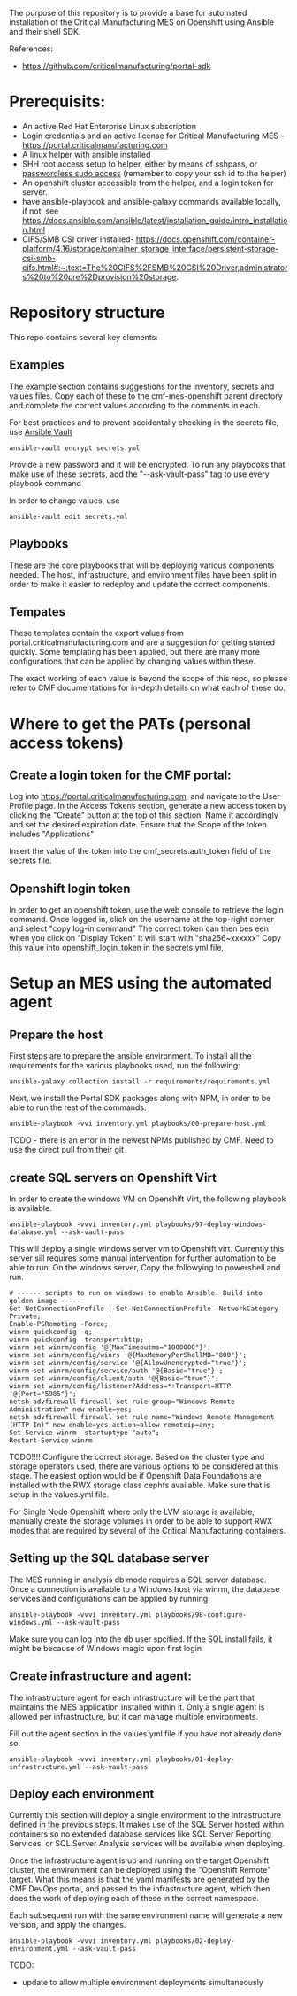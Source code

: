 The purpose of this repository is to provide a base for automated installation of the Critical Manufacturing MES on Openshift using Ansible and their shell SDK.

References:
- https://github.com/criticalmanufacturing/portal-sdk

# Prerequisits:
- An active Red Hat Enterprise Linux subscription
- Login credentials and an active license for Critical Manufacturing MES - https://portal.criticalmanufacturing.com
- A linux helper with ansible installed
- SHH root access setup to helper, either by means of sshpass, or [passwordless sudo access](https://developers.redhat.com/blog/2018/08/15/how-to-enable-sudo-on-rhel) (remember to copy your ssh id to the helper)
- An openshift cluster accessible from the helper, and a login token for server.
- have ansible-playbook and ansible-galaxy commands available locally, if not, see https://docs.ansible.com/ansible/latest/installation_guide/intro_installation.html
- CIFS/SMB CSI driver installed- https://docs.openshift.com/container-platform/4.16/storage/container_storage_interface/persistent-storage-csi-smb-cifs.html#:~:text=The%20CIFS%2FSMB%20CSI%20Driver,administrators%20to%20pre%2Dprovision%20storage.
 

# Repository structure
This repo contains several key elements:
## Examples
The example section contains suggestions for the inventory, secrets and values files.
Copy each of these to the cmf-mes-openshift parent directory and complete the correct values according to the comments in each.

For best practices and to prevent accidentally checking in the secrets file, use [Ansible Vault](https://docs.ansible.com/ansible/latest/vault_guide/vault_encrypting_content.html)

```
ansible-vault encrypt secrets.yml
```

Provide a new password and it will be encrypted.
To run any playbooks that make use of these secrets, add the "--ask-vault-pass" tag to use every playbook command

In order to change values, use
```
ansible-vault edit secrets.yml
```

## Playbooks
These are the core playbooks that will be deploying various components needed.
The host, infrastructure, and environment files have been split in order to make it easier to redeploy and update the correct components.

## Tempates
These templates contain the export values from portal.criticalmanufacturing.com and are a suggestion for getting started quickly.
Some templating has been applied, but there are many more configurations that can be applied by changing values within these.

The exact working of each value is beyond the scope of this repo, so please refer to CMF documentations for in-depth details on what each of these do.

# Where to get the PATs (personal access tokens)
## Create a login token for the CMF portal:
Log into  https://portal.criticalmanufacturing.com, and navigate to the User Profile page.
In the Access Tokens section, generate a new access token by clicking the "Create" button at the top of this section.
Name it accordingly and set the desired expiration date. 
Ensure that the Scope of the token includes "Applications"

Insert the value of the token into the cmf_secrets.auth_token field of the secrets file.

##  Openshift login token
In order to get an openshift token, use the web console to retrieve the login command.
Once logged in, click on the username at the top-right corner and select "copy log-in command"
The correct token can then bes een when you click on "Display Token"
It will start with "sha256~xxxxxx"
Copy this value into openshift_login_token in the secrets.yml file,


# Setup an MES using the automated agent
## Prepare the host
First steps are to prepare the ansible environment.
To install all the requirements for the various playbooks used, run the following:
```
ansible-galaxy collection install -r requirements/requirements.yml 
```

Next, we install the Portal SDK packages along with NPM, in order to be able to run the rest of the commands.

```
ansible-playbook -vvi inventory.yml playbooks/00-prepare-host.yml 
```  
TODO - there is an error in the newest NPMs published by CMF. Need to use the direct pull from their git

## create SQL servers on Openshift Virt
In order to create the windows VM on Openshift Virt, the following playbook is available.

```
ansible-playbook -vvvi inventory.yml playbooks/97-deploy-windows-database.yml --ask-vault-pass
```

This will deploy a single windows server vm to Openshift virt.
Currently this server sill requires some manual intervention for further automation to be able to run.
On the windows server, Copy the followying to powershell and run.

```
# ------ scripts to run on windows to enable Ansible. Build into golden image -----
Get-NetConnectionProfile | Set-NetConnectionProfile -NetworkCategory Private; 
Enable-PSRemoting -Force; 
winrm quickconfig -q; 
winrm quickconfig -transport:http; 
winrm set winrm/config '@{MaxTimeoutms="1800000"}'; 
winrm set winrm/config/winrs '@{MaxMemoryPerShellMB="800"}'; 
winrm set winrm/config/service '@{AllowUnencrypted="true"}'; 
winrm set winrm/config/service/auth '@{Basic="true"}'; 
winrm set winrm/config/client/auth '@{Basic="true"}'; 
winrm set winrm/config/listener?Address=*+Transport=HTTP '@{Port="5985"}'; 
netsh advfirewall firewall set rule group="Windows Remote Administration" new enable=yes; 
netsh advfirewall firewall set rule name="Windows Remote Management (HTTP-In)" new enable=yes action=allow remoteip=any; 
Set-Service winrm -startuptype "auto"; 
Restart-Service winrm
```


TODO!!!!
Configure the correct storage.
Based on the cluster type and storage operators used, there are various options to be considered at this stage.
The easiest option would be if Openshift Data Foundations are installed with the RWX storage class cephfs available.
Make sure that is setup in the values.yml file.

For Single Node Openshift where only the LVM storage is available, manually create the storage volumes in order to be able to support RWX modes that are required by several of the Critical Manufacturing containers.

## Setting up the SQL database server
The MES running in analysis db mode requires a SQL server database.
Once a connection is available to a Windows host via winrm, the database services and configurations can be applied by running
```
ansible-playbook -vvvi inventory.yml playbooks/98-configure-windows.yml --ask-vault-pass
```
Make sure you can log into the db user spcified. If the SQL install fails, it might be because of Windows magic upon first login

## Create infrastructure and agent: 
The infrastructure agent for each infrastructure will be the part that maintains the MES application installed within it.
Only a single agent is allowed per infrastructure, but it can manage multiple environments.

Fill out the agent section in the values.yml file if you have not already done so.
  
```
ansible-playbook -vvvi inventory.yml playbooks/01-deploy-infrastructure.yml --ask-vault-pass
```


## Deploy each environment

Currently this section will deploy a single environment to the infrastructure defined in the previous steps.
It makes use of the SQL Server hosted within containers so no extended database services like SQL Server Reporting Services, or SQL Server Analysis services will be available when deploying. 

Once the infrastructure agent is up and running on the target Openshift cluster, the environment can be deployed using the "Openshift Remote" target.
What this means is that the yaml manifests are generated by the CMF DevOps portal, and passed to the infrastructure agent, which then does the work of deploying each of these in the correct namespace.

Each subsequent run with the same environment name will generate a new version, and apply the changes.

```
ansible-playbook -vvvi inventory.yml playbooks/02-deploy-environment.yml --ask-vault-pass
```

TODO:
 - update to allow multiple environment deployments simultaneously